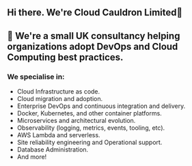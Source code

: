 ## Hi there. We're Cloud Cauldron Limited👋

## 🧙 We're a small UK consultancy helping organizations adopt DevOps and Cloud Computing best practices.

### We specialise in:
  - Cloud Infrastructure as code.
  - Cloud migration and adoption.
  - Enterprise DevOps and continuous integration and delivery.
  - Docker, Kubernetes, and other container platforms.
  - Microservices and architectural evolution.
  - Observability (logging, metrics, events, tooling, etc).
  - AWS Lambda and serverless.
  - Site reliability engineering and Operational support.
  - Database Administration.
  - And more!
